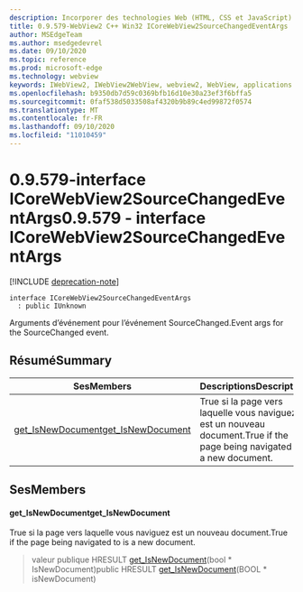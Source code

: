 ```yaml
---
description: Incorporer des technologies Web (HTML, CSS et JavaScript) dans vos applications natives avec le contrôle Microsoft Edge WebView2
title: 0.9.579-WebView2 C++ Win32 ICoreWebView2SourceChangedEventArgs
author: MSEdgeTeam
ms.author: msedgedevrel
ms.date: 09/10/2020
ms.topic: reference
ms.prod: microsoft-edge
ms.technology: webview
keywords: IWebView2, IWebView2WebView, webview2, WebView, applications Win32, Win32, Edge, ICoreWebView2, ICoreWebView2Controller, contrôle de navigateur, html Edge, ICoreWebView2SourceChangedEventArgs
ms.openlocfilehash: b9350db7d59c0369bfb16d10e30a23ef3f6bffa5
ms.sourcegitcommit: 0faf538d5033508af4320b9b89c4ed99872f0574
ms.translationtype: MT
ms.contentlocale: fr-FR
ms.lasthandoff: 09/10/2020
ms.locfileid: "11010459"
---
```

# <span data-ttu-id="8fd1d-104">0.9.579-interface ICoreWebView2SourceChangedEventArgs</span><span class="sxs-lookup"><span data-stu-id="8fd1d-104">0.9.579 - interface ICoreWebView2SourceChangedEventArgs</span></span> 

[!INCLUDE [deprecation-note](../../includes/deprecation-note.md)]

```
interface ICoreWebView2SourceChangedEventArgs
  : public IUnknown
```

<span data-ttu-id="8fd1d-105">Arguments d’événement pour l’événement SourceChanged.</span><span class="sxs-lookup"><span data-stu-id="8fd1d-105">Event args for the SourceChanged event.</span></span>

## <span data-ttu-id="8fd1d-106">Résumé</span><span class="sxs-lookup"><span data-stu-id="8fd1d-106">Summary</span></span>

 <span data-ttu-id="8fd1d-107">Ses</span><span class="sxs-lookup"><span data-stu-id="8fd1d-107">Members</span></span>                        | <span data-ttu-id="8fd1d-108">Descriptions</span><span class="sxs-lookup"><span data-stu-id="8fd1d-108">Descriptions</span></span>
--------------------------------|---------------------------------------------
[<span data-ttu-id="8fd1d-109">get_IsNewDocument</span><span class="sxs-lookup"><span data-stu-id="8fd1d-109">get_IsNewDocument</span></span>](#get_isnewdocument) | <span data-ttu-id="8fd1d-110">True si la page vers laquelle vous naviguez est un nouveau document.</span><span class="sxs-lookup"><span data-stu-id="8fd1d-110">True if the page being navigated to is a new document.</span></span>

## <span data-ttu-id="8fd1d-111">Ses</span><span class="sxs-lookup"><span data-stu-id="8fd1d-111">Members</span></span>

#### <span data-ttu-id="8fd1d-112">get_IsNewDocument</span><span class="sxs-lookup"><span data-stu-id="8fd1d-112">get_IsNewDocument</span></span> 

<span data-ttu-id="8fd1d-113">True si la page vers laquelle vous naviguez est un nouveau document.</span><span class="sxs-lookup"><span data-stu-id="8fd1d-113">True if the page being navigated to is a new document.</span></span>

> <span data-ttu-id="8fd1d-114">valeur publique HRESULT [get_IsNewDocument](#get_isnewdocument)(bool \* IsNewDocument)</span><span class="sxs-lookup"><span data-stu-id="8fd1d-114">public HRESULT [get_IsNewDocument](#get_isnewdocument)(BOOL \* isNewDocument)</span></span>

